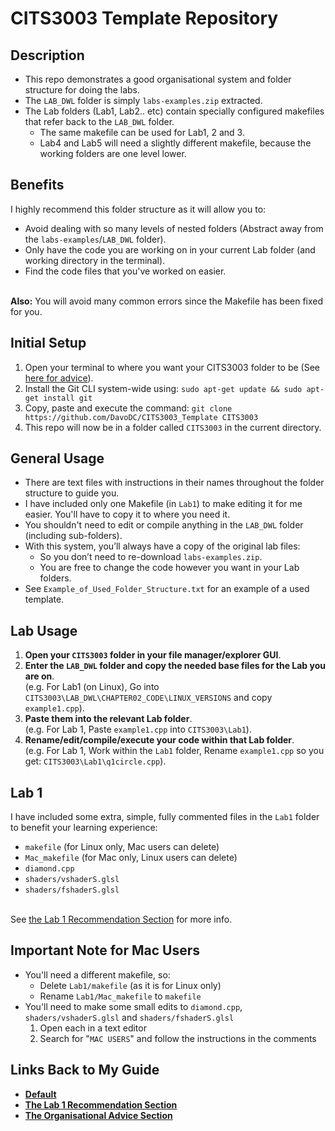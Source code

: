 # CITS3003 Template Repository

## Description
- This repo demonstrates a good organisational system and folder structure for doing the labs.
- The `LAB_DWL` folder is simply `labs-examples.zip` extracted.
- The Lab folders (Lab1, Lab2.. etc) contain specially configured makefiles that refer back to the `LAB_DWL` folder.
  - The same makefile can be used for Lab1, 2 and 3.
  - Lab4 and Lab5 will need a slightly different makefile, because the working folders are one level lower.


## Benefits
I highly recommend this folder structure as it will allow you to:
- Avoid dealing with so many levels of nested folders (Abstract away from the `labs-examples`/`LAB_DWL` folder).
- Only have the code you are working on in your current Lab folder (and working directory in the terminal).
- Find the code files that you've worked on easier.

<br /> **Also:** You will avoid many common errors since the Makefile has been fixed for you.

## Initial Setup
1. Open your terminal to where you want your CITS3003 folder to be (See [here for advice](https://docs.google.com/document/d/1mu-z7HbcocU0U21qmdsqrVXK6f_btW0oJq6AvEUAMcQ/edit#heading=h.42yr22ji4ygg)).
2. Install the Git CLI system-wide using: `sudo apt-get update && sudo apt-get install git`
3. Copy, paste and execute the command: `git clone https://github.com/DavoDC/CITS3003_Template CITS3003` 
4. This repo will now be in a folder called `CITS3003` in the current directory.


## General Usage
- There are text files with instructions in their names throughout the folder structure to guide you.
- I have included only one Makefile (in `Lab1`) to make editing it for me easier. You'll have to copy it to where you need it.
- You shouldn't need to edit or compile anything in the `LAB_DWL` folder (including sub-folders). 
- With this system, you’ll always have a copy of the original lab files:
   - So you don’t need to re-download `labs-examples.zip`.
   - You are free to change the code however you want in your Lab folders.
- See `Example_of_Used_Folder_Structure.txt` for an example of a used template.


## Lab Usage
1. **Open your `CITS3003` folder in your file manager/explorer GUI**.
2. **Enter the `LAB_DWL` folder and copy the needed base files for the Lab you are on**.
<br /> (e.g. For Lab1 (on Linux), Go into `CITS3003\LAB_DWL\CHAPTER02_CODE\LINUX_VERSIONS` and copy `example1.cpp`).
3. **Paste them into the relevant Lab folder**.
<br /> (e.g. For Lab 1, Paste `example1.cpp` into `CITS3003\Lab1`).
4. **Rename/edit/compile/execute your code within that Lab folder**.
<br /> (e.g. For Lab 1, Work within the `Lab1` folder, Rename `example1.cpp` so you get: `CITS3003\Lab1\q1circle.cpp`).


## Lab 1 
I have included some extra, simple, fully commented files in the `Lab1` folder to benefit your learning experience:
- `makefile` (for Linux only, Mac users can delete)
- `Mac_makefile` (for Mac only, Linux users can delete)
- `diamond.cpp`
- `shaders/vshaderS.glsl` 
- `shaders/fshaderS.glsl`

<br> See [the Lab 1 Recommendation Section](https://docs.google.com/document/d/1mu-z7HbcocU0U21qmdsqrVXK6f_btW0oJq6AvEUAMcQ/edit#heading=h.n484gikc90x) for more info.

## Important Note for Mac Users
- You'll need a different makefile, so:
    - Delete `Lab1/makefile` (as it is for Linux only)
    - Rename `Lab1/Mac_makefile` to `makefile`
- You'll need to make some small edits to `diamond.cpp`, `shaders/vshaderS.glsl` and `shaders/fshaderS.glsl`
    1. Open each in a text editor
    2. Search for "`MAC USERS`" and follow the instructions in the comments

## Links Back to My Guide
- **[Default](https://docs.google.com/document/d/1mu-z7HbcocU0U21qmdsqrVXK6f_btW0oJq6AvEUAMcQ)**
- **[The Lab 1 Recommendation Section](https://docs.google.com/document/d/1mu-z7HbcocU0U21qmdsqrVXK6f_btW0oJq6AvEUAMcQ/edit#heading=h.n484gikc90x)**
- **[The Organisational Advice Section](https://docs.google.com/document/d/1mu-z7HbcocU0U21qmdsqrVXK6f_btW0oJq6AvEUAMcQ/edit#heading=h.8snhndvjpzls)**
